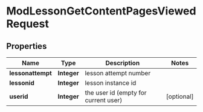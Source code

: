 

# ModLessonGetContentPagesViewedRequest


## Properties

| Name | Type | Description | Notes |
|------------ | ------------- | ------------- | -------------|
|**lessonattempt** | **Integer** | lesson attempt number |  |
|**lessonid** | **Integer** | lesson instance id |  |
|**userid** | **Integer** | the user id (empty for current user) |  [optional] |




